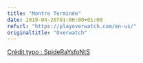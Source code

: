 ```yaml
---
title: "Montre Terminée"
date: 2019-04-26T01:00:00+01:00
refurl: "https://playoverwatch.com/en-us/"
originaltitle: "Overwatch"
---
```


[Crédit typo : SpideRaYsfoNtS](http://www.spideraysfonts.com)